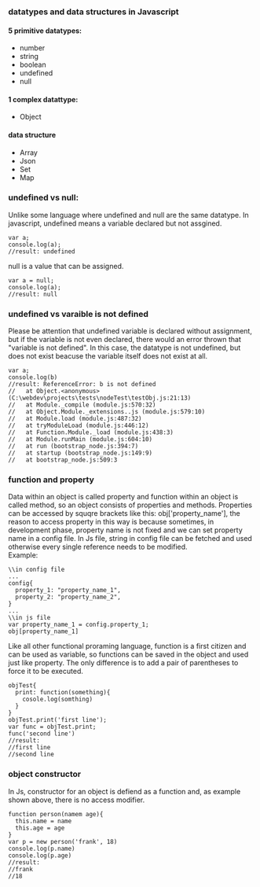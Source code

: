 ### datatypes and data structures in Javascript  
#### 5 primitive datatypes:  
*  number
*  string
*  boolean
*  undefined
*  null  
#### 1 complex datattype:
* Object
#### data structure
* Array
* Json
* Set
* Map

### undefined vs null:
Unlike some language where undefined and null are the same datatype. In javascript, undefined means a variable declared but not assgined.
```
var a;
console.log(a);
//result: undefined
```
null is a value that can be assigned.
```
var a = null;
console.log(a);
//result: null
```
### undefined vs varaible is not defined
Please be attention that undefined variable is declared without assignment, but if the variable is not even declared, there would an error thrown that "variable is not defined". In this case, the datatype is not undefined, but does not exist beacuse the variable itself does not exist at all.
```
var a;
console.log(b)
//result: ReferenceError: b is not defined
//   at Object.<anonymous> (C:\webdev\projects\tests\nodeTest\testObj.js:21:13)
//   at Module._compile (module.js:570:32)
//   at Object.Module._extensions..js (module.js:579:10)
//   at Module.load (module.js:487:32)
//   at tryModuleLoad (module.js:446:12)
//   at Function.Module._load (module.js:438:3)
//   at Module.runMain (module.js:604:10)
//   at run (bootstrap_node.js:394:7)
//   at startup (bootstrap_node.js:149:9)
//   at bootstrap_node.js:509:3
```
### function and property
Data within an object is called property and function within an object is called method, so an object consists of properties and methods. Properties can be accessed by squqre brackets like this: obj['property_name'], the reason to access property in this way is because sometimes, in development phase, property name is not fixed and we can set property name in a config file. In Js file, string in config file can be fetched and used otherwise every single reference needs to be modified.  
Example:
```
\\in config file
...
config{
  property_1: "property_name_1",
  property_2: "property_name_2",
}
...
\\in js file
var property_name_1 = config.property_1;
obj[property_name_1]
```
Like all other functional proraming language, function is a first citizen and can be used as variable, so functions can be saved in the object and used just like property. The only difference is to add a pair of parentheses to force it to be executed. 
```
objTest{
  print: function(something){
    cosole.log(somthing)
  }
}
objTest.print('first line');
var func = objTest.print;
func('second line')
//result:
//first line
//second line
```
### object constructor 
In Js, constructor for an object is defiend as a function and, as example shown above, there is no access modifier.
```
function person(namem age){
  this.name = name
  this.age = age
}
var p = new person('frank', 18)
console.log(p.name)
console.log(p.age)
//result:
//frank
//18
```
